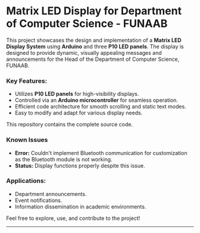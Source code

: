 # Matrix LED Display for Department of Computer Science - FUNAAB

This project showcases the design and implementation of a **Matrix LED Display System** using **Arduino** and three **P10 LED panels**. The display is designed to provide dynamic, visually appealing messages and announcements for the Head of the Department of Computer Science, FUNAAB.  

### Key Features:
- Utilizes **P10 LED panels** for high-visibility displays.  
- Controlled via an **Arduino microcontroller** for seamless operation.    
- Efficient code architecture for smooth scrolling and static text modes.  
- Easy to modify and adapt for various display needs.  

This repository contains the complete source code.  

### Known Issues
- **Error:** Couldn't implement Bluetooth communication for customization as the Bluetooth module is not working.  
- **Status:** Display functions properly despite this issue.

### Applications:
- Department announcements.  
- Event notifications.  
- Information dissemination in academic environments.  

Feel free to explore, use, and contribute to the project!  

---  
